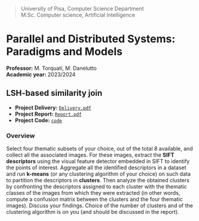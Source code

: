 > University of Pisa, Computer Science Department \
> M.Sc. Computer science, Artificial Intelligence


# Parallel and Distributed Systems: Paradigms and Models

**Professor:** M. Torquati, M. Danelutto \
**Academic year:** 2023/2024 

## LSH-based similarity join

  * **Project Delivery:** [`Delivery.pdf`](Delivery.pdf)
  * **Project Report:** [`Report.pdf`](Report.pdf)
  * **Project Code:** [`code`](code)
   
### Overview

Select four thematic subsets of your choice, out of the total 8 available, and collect all the associated images. For these images, extract the **SIFT descriptors** using the visual feature detector embedded in SIFT to identify the points of interest. Aggregate all the identified descriptors in a dataset and run **k-means** (or any clustering algorithm of your choice) on such data to partition the descriptors in **clusters**. Then analyze the obtained clusters by confronting the descriptors assigned to each cluster with the thematic classes of the images from which they were extracted (in other words, compute a confusion matrix between the clusters and the four thematic images). Discuss your findings. Choice of the number of clusters and of the clustering algorithm is on you (and should be discussed in the report).


